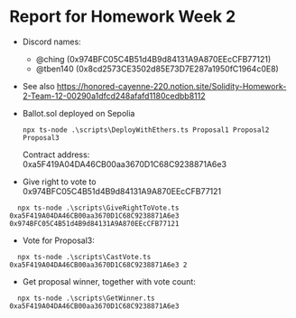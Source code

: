 # Report for Homework Week 2
* Discord names:
  * @ching (0x974BFC05C4B51d4B9d84131A9A870EEcCFB77121)
  * @tben140 (0x8cd2573CE3502d85E73D7E287a1950fC1964c0E8)
* See also https://honored-cayenne-220.notion.site/Solidity-Homework-2-Team-12-00290a1dfcd248afafd1180cedbb8112
* Ballot.sol deployed on Sepolia
  ```
  npx ts-node .\scripts\DeployWithEthers.ts Proposal1 Proposal2 Proposal3
  ```
  Contract address: 0xa5F419A04DA46CB00aa3670D1C68C9238871A6e3

* Give right to vote to 0x974BFC05C4B51d4B9d84131A9A870EEcCFB77121

```
  npx ts-node .\scripts\GiveRightToVote.ts 0xa5F419A04DA46CB00aa3670D1C68C9238871A6e3 0x974BFC05C4B51d4B9d84131A9A870EEcCFB77121
```

* Vote for Proposal3:

```
  npx ts-node .\scripts\CastVote.ts 0xa5F419A04DA46CB00aa3670D1C68C9238871A6e3 2
```

* Get proposal winner, together with vote count:
```
  npx ts-node .\scripts\GetWinner.ts 0xa5F419A04DA46CB00aa3670D1C68C9238871A6e3
```
